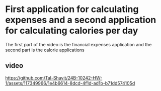 # First application for calculating expenses and a second application for calculating calories per day

The first part of the video is the financial expenses application and the second part is the calorie applications

## video

https://github.com/Tal-Shavit/24B-10242-HW-1/assets/117349966/1e4b6614-8dcd-4f1d-ad1b-b71dd574105d
